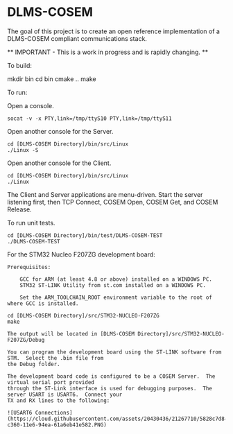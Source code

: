 # DLMS-COSEM

The goal of this project is to create an open reference implementation of a DLMS-COSEM compliant communications stack. 

** IMPORTANT - This is a work in progress and is rapidly changing. ** 

To build:

mkdir bin
cd bin
cmake ..
make

To run:

Open a console.

	socat -v -x PTY,link=/tmp/ttyS10 PTY,link=/tmp/ttyS11

Open another console for the Server.

	cd [DLMS-COSEM Directory]/bin/src/Linux
	./Linux -S

Open another console for the Client.

	cd [DLMS-COSEM Directory]/bin/src/Linux
	./Linux

The Client and Server applications are menu-driven.  Start the server listening first, then TCP Connect, COSEM Open, COSEM Get, and COSEM Release.

To run unit tests.

	cd [DLMS-COSEM Directory]/bin/test/DLMS-COSEM-TEST
	./DLMS-COSEM-TEST

For the STM32 Nucleo F207ZG development board:

	Prerequisites:
	
		GCC for ARM (at least 4.8 or above) installed on a WINDOWS PC.
		STM32 ST-LINK Utility from st.com installed on a WINDOWS PC.

		Set the ARM_TOOLCHAIN_ROOT environment variable to the root of where GCC is installed.

	cd [DLMS-COSEM Directory]/src/STM32-NUCLEO-F207ZG
	make

	The output will be located in [DLMS-COSEM Directory]/src/STM32-NUCLEO-F207ZG/Debug

	You can program the development board using the ST-LINK software from STM.  Select the .bin file from 
	the Debug folder.

	The development board code is configured to be a COSEM Server.  The virtual serial port provided
	through the ST-Link interface is used for debugging purposes.  The server USART is USART6.  Connect your
	TX and RX lines to the following:
	
	![USART6 Connections](https://cloud.githubusercontent.com/assets/20430436/21267710/5828c7d8-c360-11e6-94ea-61a6eb41e582.PNG)
	

